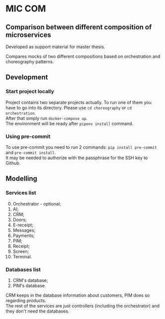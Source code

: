 # MIC COM

## Comparison between different composition of microservices

Developed as support material for master thesis.

Compares mocks of two different compositions based on orchestration and choreography patterns.

## Development

### Start project locally

Project contains two separate projects actually. To run one of them you have to go into its directory. Please use `cd choreography` or `cd orchestration`.\
After that simply run `docker-compose up`.\
The environment will be ready after `pipenv install` command.

### Using pre-commit

To use pre-commit you need to run 2 commands: `pip install pre-commit` and `pre-commit install`.\
It may be needed to authorize with the passphrase for the SSH key to Github.

## Modelling

### Services list

0. Orchestrator - optional;
1. AI;
2. CRM;
3. Doors;
4. E-receipt;
5. Messages;
6. Payments;
7. PIM;
8. Receipt;
9. Screen;
10. Terminal.

### Databases list

1. CRM's database;
2. PIM's database.

CRM keeps in the database information about customers, PIM does so regarding products.\
The rest of the services are just controllers (including the orchestrator) and they don't need the databases.
